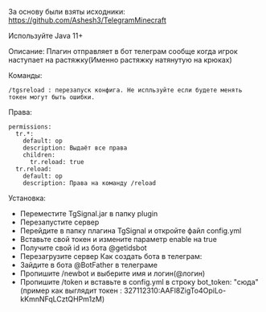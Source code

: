 За основу были взяты исходники: https://github.com/Ashesh3/TelegramMinecraft

Используйте Java 11+

Описание:
Плагин отправляет в бот телеграм сообще когда игрок наступает на растяжку(Именно растяжку натянутую на крюках)

Команды:
```
/tgsreload : перезапуск конфига. Не испльзуйте если будете менять токен могут быть ошибки.
```

Права:
```
permissions:
  tr.*:
    default: op
    description: Выдаёт все права
    children:
      tr.reload: true
  tr.reload:
    default: op
    description: Права на команду /reload
```
Установка:
- Переместите TgSignal.jar в папку plugin
- Перезапустите сервер
- Перейдите в папку плагина TgSignal и откройте файл config.yml
- Вставьте свой токен и измените параметр enable на true
- Получите свой id из бота @getidsbot
- Перезагрузите сервер
Как создать бота в телеграм:
- Зайдите в бота @BotFather в телеграме
- Пропишите /newbot и выберите имя и логин(@логин)
- Пропишите /token и вставьте в config.yml в строку bot_token: "сюда" (пример как выглядит токен : 327112310:AAFl8ZigTo4OpiLo-kKmnNFqLCztQHPm1zM)
